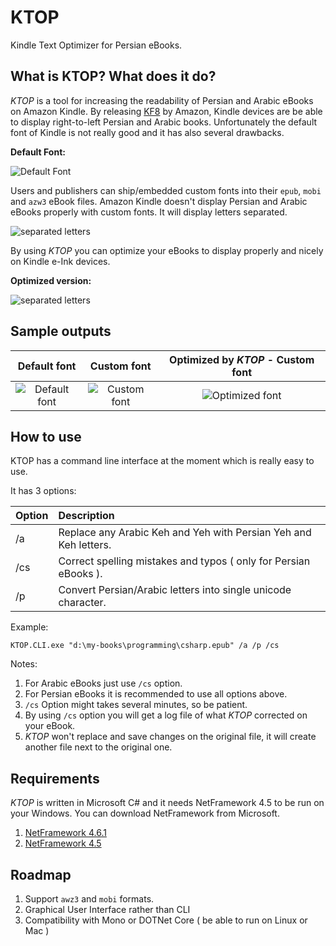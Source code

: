 # KTOP
Kindle Text Optimizer for Persian eBooks.

## What is KTOP? What does it do?

*KTOP* is a tool for increasing the readability of Persian and Arabic eBooks on Amazon Kindle. By releasing [KF8](https://www.amazon.com/gp/feature.html?docId=1000729511) by Amazon, Kindle devices are be able to display right-to-left Persian and Arabic books. Unfortunately the default font of Kindle is not really good and it has also several drawbacks.

**Default Font:**


![Default Font](https://al1b.github.io/KTOP/kindle-default-font.jpg) 

Users and publishers can ship/embedded custom fonts into their `epub`, `mobi` and `azw3` eBook files. Amazon Kindle doesn't display Persian and Arabic eBooks properly with custom fonts. It will display letters separated.


![separated letters](https://al1b.github.io/KTOP/kindle-seperated-persian-text.jpg) 

By using *KTOP* you can optimize your eBooks to display properly and nicely on Kindle e-Ink devices.

**Optimized version:**

![separated letters](https://al1b.github.io/KTOP/kindle-persian-text-optmized.jpg) 


## Sample outputs

| Default font        | Custom font           | Optimized by ***KTOP*** - Custom font  |
| :-------------: |:-------------:| :-----:|
|![Default font](https://al1b.github.io/KTOP/02-default-font.jpg)|![Custom font](https://al1b.github.io/KTOP/03-custom-font.jpg)|![Optimized font](https://al1b.github.io/KTOP/01-optimized.jpg)|


## How to use

KTOP has a command line interface at the moment which is really easy to use.

It has 3 options:

| Option       | Description          |
| :------------- |:-------------|
|/a|Replace any Arabic Keh and Yeh with Persian Yeh and Keh letters.|
|/cs|Correct spelling mistakes and typos ( only for Persian eBooks ).|
|/p|Convert Persian/Arabic letters into single unicode character.|

Example:

```
KTOP.CLI.exe "d:\my-books\programming\csharp.epub" /a /p /cs
```


Notes:

1. For Arabic eBooks just use `/cs` option.
2. For Persian eBooks it is recommended to use all options above.
3. `/cs` Option might takes several minutes, so be patient.
4. By using `/cs` option you will get a log file of what *KTOP* corrected on your eBook.
5. *KTOP* won't replace and save changes on the original file, it will create another file next to the original one.

## Requirements

*KTOP* is written in Microsoft C# and it needs NetFramework 4.5 to be run on your Windows. You can download NetFramework from Microsoft.

1. [NetFramework 4.6.1](https://www.microsoft.com/en-us/download/details.aspx?id=49982)
2. [NetFramework 4.5](https://www.microsoft.com/en-us/download/details.aspx?id=42642)


## Roadmap


1. Support `awz3` and `mobi` formats.
2. Graphical User Interface rather than CLI
3. Compatibility with Mono or DOTNet Core ( be able to run on Linux or Mac )


